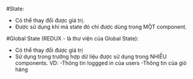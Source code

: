#State:
- Có thể thay đổi được giá trị.
- Được sử dụng khi mà state đó chỉ được dùng trong MỘT component.

#Global State (REDUX - là thư viện của Global State):
- Có thể thay đổi được giá trị
- Sử dụng trong trường hợp dữ liệu được sử dụng trong NHIỀU components.
VD: -Thông tin loggged in của users 
    -Thông tin của giỏ hàng